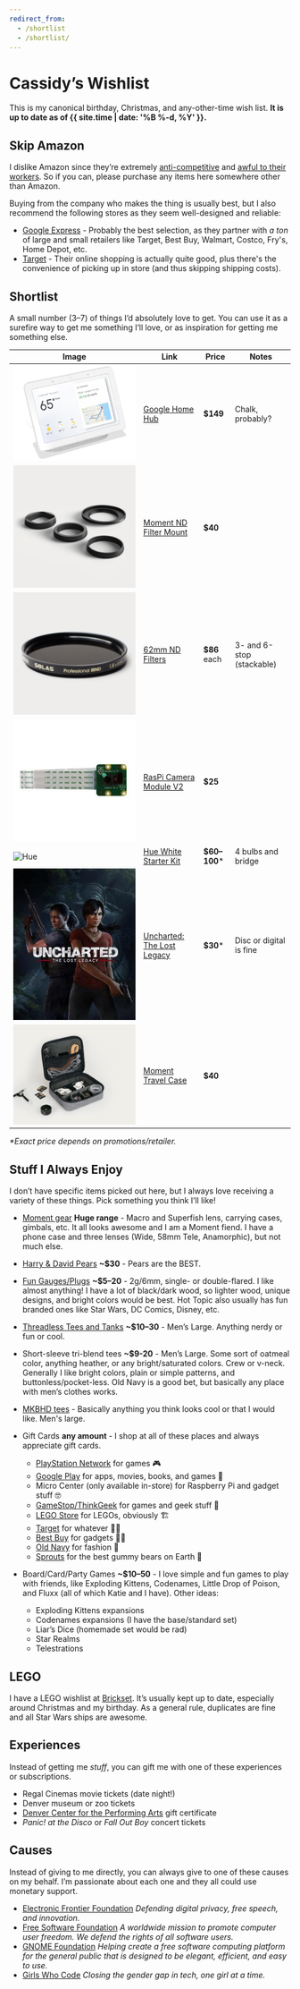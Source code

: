 ```yaml
---
redirect_from:
  - /shortlist
  - /shortlist/
---
```

# Cassidy’s Wishlist

This is my canonical birthday, Christmas, and any-other-time wish list. **It is
up to date as of {{ site.time | date: '%B %-d, %Y' }}.**

## Skip Amazon

I dislike Amazon since they’re extremely [anti-competitive](https://www.yalelawjournal.org/note/amazons-antitrust-paradox) and [awful to their workers](https://gizmodo.com/reminder-amazon-treats-its-employees-like-shit-1792642652). So if you can, please purchase any items here somewhere other than Amazon.

Buying from the company who makes the thing is usually best, but I also recommend the following stores as they seem well-designed and reliable:
- [Google Express](https://express.google.com/) - Probably the best selection, as they partner with _a ton_ of large and small retailers like Target, Best Buy, Walmart, Costco, Fry's, Home Depot, etc.
- [Target](https://target.com) - Their online shopping is actually quite good, plus there's the convenience of picking up in store (and thus skipping shipping costs).

## Shortlist

A small number (3–7) of things I’d absolutely love to get. You can use it as a surefire way to get me something I’ll love, or as inspiration for getting me something else.

| Image                                   | Link                                                                                                 | Price         | Notes                          |
|-----------------------------------------|------------------------------------------------------------------------------------------------------|---------------|--------------------------------|
| ![Home Hub](/images/home-hub.jpg)       | [Google Home Hub](https://store.google.com/product/google_home_hub)                                  | **$149**      | Chalk, probably?               |
| ![ND Mount](/images/moment-nd.jpg)      | [Moment ND Filter Mount](https://www.shopmoment.com/shop/filter-mount-62mm)                          | **$40**       |                                |
| ![ND Filter](/images/nd-filter.jpg)     | [62mm ND Filters](https://www.shopmoment.com/shop/categories/filters)                                | **$86** each  | 3- and 6-stop (stackable)      |
| ![Pi Camera](/images/pi-camera.jpg)     | [RasPi Camera Module V2](http://www.microcenter.com/product/465935/Raspberry_Pi_Camera_Module_V2)    | **$25**       |                                |
| ![Hue](/images/hue.jpg)                 | [Hue White Starter Kit](http://www2.meethue.com/en-us/p/hue-white-starter-kit-e26/46677472009)       | **$60–100**\* | 4 bulbs and bridge             |
| ![Uncharted](/images/uncharted-ll.jpg)  | [Uncharted: The Lost Legacy](https://www.playstation.com/en-us/games/uncharted-the-lost-legacy-ps4/) | **$30**\*     | Disc or digital is fine        |
| ![Travel Case](/images/travel-case.jpg) | [Moment Travel Case](https://www.shopmoment.com/shop/travel-case)                                    | **$40**       |                                |

<!--
| ![Wemo](/images/wemo-plug.jpg)          | [Wemo Mini Smart Plug](https://www.belkin.com/us/F7C063-Belkin/p/P-F7C063)                           | **$30**       | I could use a bunch of these!  |
| ![Lens](/images/moment-macro-lens.jpg)  | [Other Moment Lenses](https://www.shopmoment.com/shop/categories/all/devices/pixel)                  | **$90**       | New Macro and/or New Superfish |
-->

_\*Exact price depends on promotions/retailer._

## Stuff I Always Enjoy

I don’t have specific items picked out here, but I always love receiving a variety of these things. Pick something you think I’ll like!

* [Moment gear](https://www.shopmoment.com/) **Huge range** - Macro and Superfish lens, carrying cases, gimbals, etc. It all looks awesome and I am a Moment fiend. I have a phone case and three lenses (Wide, 58mm Tele, Anamorphic), but not much else.

* [Harry &amp; David Pears](https://www.harryanddavid.com/h/fruit-gift/pears) **~$30** - Pears are the BEST.

* [Fun Gauges/Plugs](https://arcticbuffalo.com/collections/2g-6mm-filter) **~$5–20** - 2g/6mm, single- or double-flared. I like almost anything! I have a lot of black/dark wood, so lighter wood, unique designs, and bright colors would be best. Hot Topic also usually has fun branded ones like Star Wars, DC Comics, Disney, etc.

* [Threadless Tees and Tanks](https://threadless.com) **~$10–30** - Men’s Large. Anything nerdy or fun or cool.

* Short-sleeve tri-blend tees **~$9-20** - Men’s Large. Some sort of oatmeal color, anything heather, or any bright/saturated colors. Crew or v-neck. Generally I like bright colors, plain or simple patterns, and buttonless/pocket-less. Old Navy is a good bet, but basically any place with men’s clothes works.

* [MKBHD tees](http://shop.mkbhd.com) - Basically anything you think looks cool or that I would like. Men's large.

* Gift Cards **any amount** - I shop at all of these places and always appreciate gift cards.

  * [PlayStation Network](https://www.playstation.com/en-us/explore/playstationnetwork/psn-cards/) for games 🎮
  * [Google Play](https://play.google.com/intl/en_us/about/giftcards/) for apps, movies, books, and games 📱
  * Micro Center (only available in-store) for Raspberry Pi and gadget stuff 🤓
  * [GameStop/ThinkGeek](https://www.gamestop.com/gift-cards) for games and geek stuff 🎲
  * [LEGO Store](https://shop.lego.com/en-US/Give-Gift-Card) for LEGOs, obviously 🏗
  * [Target](https://www.target.com/c/target-giftcards/all-occasions/-/N-5xsxtZ5rxa0) for whatever 🤷‍♂️
  * [Best Buy](https://www.bestbuy.com/site/electronics/gift-cards/cat09000.c?id=cat09000#/) for gadgets 👨‍💻
  * [Old Navy](http://oldnavy.gap.com/customerService/info.do?cid=35433) for fashion 🕺
  * [Sprouts](https://www.sprouts.com/giftcards) for the best gummy bears on Earth 👅

* Board/Card/Party Games **~$10–50** - I love simple and fun games to play with friends, like Exploding Kittens, Codenames, Little Drop of Poison, and Fluxx (all of which Katie and I have). Other ideas:
  * Exploding Kittens expansions
  * Codenames expansions (I have the base/standard set)
  * Liar’s Dice (homemade set would be rad)
  * Star Realms
  * Telestrations

## LEGO

I have a LEGO wishlist at [Brickset](http://brickset.com/sets/wantedby-cassidyjames). It’s usually kept up to date, especially around Christmas and my birthday. As a general rule, duplicates are fine and all Star Wars ships are awesome.

## Experiences

Instead of getting me _stuff_, you can gift me with one of these experiences or subscriptions.

* Regal Cinemas movie tickets (date night!)
* Denver museum or zoo tickets
* [Denver Center for the Performing Arts](https://denvercenter.org) gift certificate
* _Panic! at the Disco_ or _Fall Out Boy_ concert tickets

## Causes

Instead of giving to me directly, you can always give to one of these causes on my behalf. I’m passionate about each one and they all could use monetary support.

* [Electronic Frontier Foundation](https://www.eff.org/) _Defending digital privacy, free speech, and innovation._
* [Free Software Foundation](http://www.fsf.org/) _A worldwide mission to promote computer user freedom. We defend the rights of all software users._
* [GNOME Foundation](https://www.gnome.org/support-gnome/donate/) _Helping create a free software computing platform for the general public that is designed to be elegant, efficient, and easy to use._
* [Girls Who Code](https://girlswhocode.com/) _Closing the gender gap in tech, one girl at a time._

